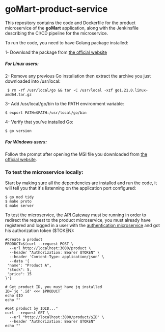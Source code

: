 # goMart-product-service
This repository contains the code and Dockerfile for the product microservice of the **goMart** application, along with the Jenkinsfile describing the CI/CD pipeline for the microservice.

To run the code, you need to have Golang package installed:

1- Download the package from [the official website](https://go.dev/doc/install)
##### For Linux users:
2- Remove any previous Go installation  then extract the archive you just downloaded into /usr/local:
```
 $ rm -rf /usr/local/go && tar -C /usr/local -xzf go1.21.0.linux-amd64.tar.gz
```
3- Add /usr/local/go/bin to the PATH environment variable:
```
$ export PATH=$PATH:/usr/local/go/bin
```
4- Verify that you've installed Go:
```
$ go version
```
##### For Windows users:
Follow the prompt after opening the MSI file you downloaded from [the official website](https://go.dev/doc/install).

### To test the microservice locally:
Start by making sure all the dependencies are installed and run the code, it will tell you that it's listenning on the application port configured:
```
$ go mod tidy
$ make proto
$ make server
```
To test the microservice, the [API Gateway](https://github.com/RaniaMidaoui/goMart-gateway) must be running in order to redirect the request to the product microservice, you must already have registered and logged in a user with the [authentication microservice](https://github.com/RaniaMidaoui/goMart-authentication-service) and got his authorization token (\$TOKEN):
```
#Create a product
PRODUCT=$(curl --request POST \
  --url http://localhost:3000/product \
  --header "Authorization: Bearer $TOKEN" \
  --header 'Content-Type: application/json' \
  --data '{
 "name": "Product A",
 "stock": 5,
 "price": 15
}')

# Get product ID, you must have jq installed
ID=`jq '.id' <<< $PRODUCT`
echo $ID
echo ""

#Get product by IDID..."
curl --request GET \
  --url "http://localhost:3000/product/$ID" \
  --header "Authorization: Bearer $TOKEN"
echo ""
```